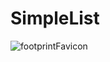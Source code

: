 # SimpleList
![footprintFavicon](https://github.com/user-attachments/assets/c3749303-aaf4-456e-9521-65d87b73115e)
